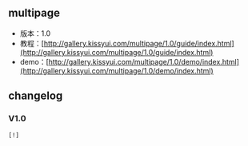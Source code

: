 ## multipage

* 版本：1.0
* 教程：[http://gallery.kissyui.com/multipage/1.0/guide/index.html](http://gallery.kissyui.com/multipage/1.0/guide/index.html)
* demo：[http://gallery.kissyui.com/multipage/1.0/demo/index.html](http://gallery.kissyui.com/multipage/1.0/demo/index.html)

## changelog

### V1.0

    [!]


